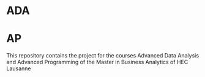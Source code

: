 # ADA






# AP

This repository contains the project for the courses Advanced Data Analysis and Advanced Programming of the Master in Business Analytics of HEC Lausanne
